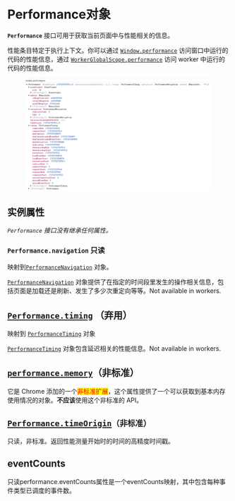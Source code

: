 # Performance对象

**`Performance`** 接口可用于获取当前页面中与性能相关的信息。

性能条目特定于执行上下文。你可以通过 [`Window.performance`](https://developer.mozilla.org/zh-CN/docs/Web/API/Window/performance) 访问窗口中运行的代码的性能信息，通过 [`WorkerGlobalScope.performance`](https://developer.mozilla.org/zh-CN/docs/Web/API/WorkerGlobalScope/performance) 访问 worker 中运行的代码的性能信息。

<figure><img src="../../../.gitbook/assets/{0357CC2B-A829-4F9D-87C7-7744E2BED4CC}.png" alt=""><figcaption></figcaption></figure>

## 实例属性

_`Performance` 接口没有继承任何属性。_

### `Performance.navigation` 只读

映射到[`PerformanceNavigation`](https://developer.mozilla.org/zh-CN/docs/Web/API/PerformanceNavigation) 对象。

[`PerformanceNavigation`](https://developer.mozilla.org/zh-CN/docs/Web/API/PerformanceNavigation) 对象提供了在指定的时间段里发生的操作相关信息，包括页面是加载还是刷新、发生了多少次重定向等等。Not available in workers.

## [`Performance.timing`](https://developer.mozilla.org/zh-CN/docs/Web/API/Performance/timing) （弃用）

映射到 [`PerformanceTiming`](https://developer.mozilla.org/zh-CN/docs/Web/API/PerformanceTiming) 对象

[`PerformanceTiming`](https://developer.mozilla.org/zh-CN/docs/Web/API/PerformanceTiming) 对象包含延迟相关的性能信息。Not available in workers.

## [`performance.memory`](https://developer.mozilla.org/zh-CN/docs/Web/API/Performance/memory)（非标准）

它是 Chrome 添加的一个<mark style="color:red;">非标准扩展</mark>，这个属性提供了一个可以获取到基本内存使用情况的对象。**不应该**使用这个非标准的 API。

## [`Performance.timeOrigin`](https://developer.mozilla.org/zh-CN/docs/Web/API/Performance/timeOrigin)`（非标准）`

只读，非标准。返回性能测量开始时的时间的高精度时间戳。

## eventCounts

只读performance.eventCounts属性是一个eventCounts映射，其中包含每种事件类型已调度的事件数。



